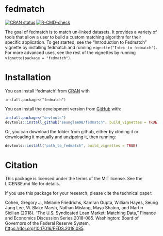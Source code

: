 
<!-- README.md is generated from README.Rmd. Please edit that file -->

# fedmatch

<!-- badges: start -->

[![CRAN
status](https://www.r-pkg.org/badges/version/fedmatch)](https://CRAN.R-project.org/package=fedmatch)
[![R-CMD-check](https://github.com/seunglee98/fedmatch/workflows/R-CMD-check/badge.svg)](https://github.com/seunglee98/fedmatch/actions)
<!-- badges: end -->

The goal of fedmatch is to match un-linked datasets. It provides a
variety of tools that allow a user to build a custom matching algorithm
for their specific application. To get started, see the “Introduction to
Fedmatch” vignette by installing fedmatch and running
`vignette("Intro-to-fedmatch")`. For more advanced uses, see the rest of
the vignettes by running `vignette(package = "fedmatch")`.

# Installation

You can install ‘fedmatch’ from [CRAN](https://cran.r-project.org/) with

    install.packages("fedmatch")

You can install the development version from
[GitHub](https://github.com/) with:

``` r
install.packages("devtools")
devtools::install_github("seunglee98/fedmatch", build_vignettes = TRUE)
```

Or, you can download the folder from github, either by cloning it or
downloading it manually and unzipping it, then running:

``` r
devtools::install("path_to_fedmatch", build_vignettes = TRUE)
```

# Citation

This package is licensed under the terms of the MIT license. See the
LICENSE.md file for details.

If you use this package for your research, please cite the technical
paper:

Cohen, Gregory J., Melanie Friedrichs, Kamran Gupta, William Hayes,
Seung Jung Lee, W. Blake Marsh, Nathan Mislang, Maya Shaton, and Martin
Sicilian (2018). “The U.S. Syndicated Loan Market: Matching Data,”
Finance and Economics Discussion Series 2018-085. Washington: Board of
Governors of the Federal Reserve System,
<https://doi.org/10.17016/FEDS.2018.085>.
